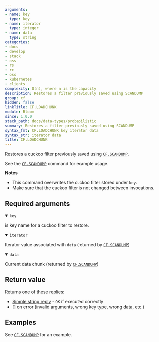 ```yaml
---
arguments:
- name: key
  type: key
- name: iterator
  type: integer
- name: data
  type: string
categories:
- docs
- develop
- stack
- oss
- rs
- rc
- oss
- kubernetes
- clients
complexity: O(n), where n is the capacity
description: Restores a filter previously saved using SCANDUMP
group: cf
hidden: false
linkTitle: CF.LOADCHUNK
module: Bloom
since: 1.0.0
stack_path: docs/data-types/probabilistic
summary: Restores a filter previously saved using SCANDUMP
syntax_fmt: CF.LOADCHUNK key iterator data
syntax_str: iterator data
title: CF.LOADCHUNK
---
```

Restores a cuckoo filter previously saved using [`CF.SCANDUMP`](/commands/cf.scandump).

See the [`CF.SCANDUMP`](/commands/cf.scandump) command for example usage.

<note><b>Notes</b>

- This command overwrites the cuckoo filter stored under `key`.
- Make sure that the cuckoo filter is not changed between invocations.

</note>

## Required arguments

<details open><summary><code>key</code></summary>

is key name for a cuckoo filter to restore.
</details>

<details open><summary><code>iterator</code></summary>

Iterator value associated with `data` (returned by [`CF.SCANDUMP`](/commands/cf.scandump))
</details>

<details open><summary><code>data</code></summary>

Current data chunk (returned by [`CF.SCANDUMP`](/commands/cf.scandump))
</details>

## Return value

Returns one of these replies:

- [Simple string reply](/docs/reference/protocol-spec#simple-strings) - `OK` if executed correctly
- [] on error (invalid arguments, wrong key type, wrong data, etc.)

## Examples

See [`CF.SCANDUMP`](/commands/cf.scandump) for an example.
